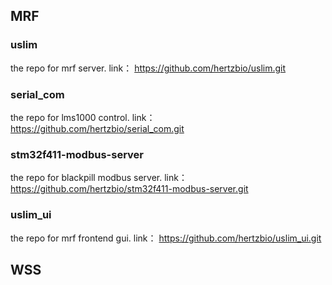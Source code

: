 

## MRF
### uslim
the repo for mrf server. link：
https://github.com/hertzbio/uslim.git
  
### serial_com
the repo for lms1000 control. link：
https://github.com/hertzbio/serial_com.git 

### stm32f411-modbus-server
the repo for blackpill modbus server. link：
https://github.com/hertzbio/stm32f411-modbus-server.git

### uslim_ui
the repo for mrf frontend gui. link：
https://github.com/hertzbio/uslim_ui.git

## WSS



